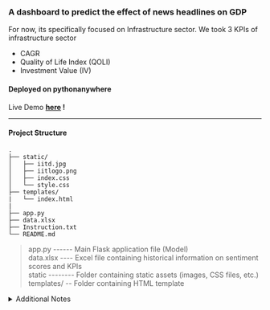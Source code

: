 ### A dashboard to predict the effect of news headlines on GDP

For now, its specifically focused on Infrastructure sector. We took 3 KPIs of infrastructure sector<br>
- CAGR 
- Quality of Life Index (QOLI)
- Investment Value (IV)

#### Deployed on pythonanywhere

Live Demo **[here](http://4vinn.pythonanywhere.com/) !**

---

#### Project Structure

```
.
├── static/
│   ├── iitd.jpg
│   ├── iitlogo.png
│   ├── index.css
│   └── style.css
├── templates/
|   └── index.html
|    
├── app.py
├── data.xlsx
├── Instruction.txt
└── README.md

```
> app.py ------ Main Flask application file (Model) <br>
> data.xlsx ---- Excel file containing historical information on sentiment scores and KPIs <br>
> static -------- Folder containing static assets (images, CSS files, etc.) <br>
> templates/ -- Folder containing HTML template <br>

<details> 
<summary> Additional Notes </summary>

**Model Training and Prediction Process**

- **Data Preparation:**
Loaded data from `data.xlsx` containing historical information on sentiment scores, CAGR, Quality of Life Index (QOLI), and Investment Value (IV).
`Extracted and reshaped the data` for input features (X: sentiment scores) and target variables (Y_cagr, Y_ql, Y_iv).

- **Data Standardization:**
Applied `Z-score normalization` to standardize data for both input sentiment scores and each KPI (CAGR, QOLI, IV).
Ensured consistency in scale across features to improve model training.

- **Linear Regression Model Training:**
Utilized `LinearRegression` from scikit-learn to `train three separate models for predicting each KPIs`: CAGR, QOLI, and IV.
Each model was fitted using the standardized sentiment scores (X) as input and the corresponding standardized KPI values as target (Y_cagr, Y_ql, Y_iv).

- **Prediction Function:**
Created a function `predictCAGR_QOLI_IV` to predict the KPI values given a sentiment score as input.
The `function takes a sentiment score`, predicts the standardized values using the trained models, and then transforms them back to the original scale.

- **Web Interface:**
Developed a web-based dashboard using `Flask`, where users can input news headlines via a user-friendly interface.
Incorporated a sentiment analysis library (`TextBlob`) to extract sentiment polarity from the provided news headline.

- **Prediction Process:**
Upon submitting a news headline, the application `extracts the sentiment` and uses the trained models to predict the impact on CAGR, QOLI, and IV.
Predicted values are then rounded to four decimal places for clarity and presented on the web page.

</details>
